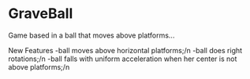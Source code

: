 GraveBall
=========

Game based in a ball that moves above platforms...

New Features
-ball moves above horizontal platforms;/n
-ball does right rotations;/n
-ball falls with uniform acceleration when her center is not above platforms;/n
